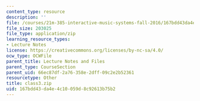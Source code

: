 ```yaml
---
content_type: resource
description: ''
file: /courses/21m-385-interactive-music-systems-fall-2016/167bdd43da4e4c10059d8c92613b75b2_class3.zip
file_size: 203025
file_type: application/zip
learning_resource_types:
- Lecture Notes
license: https://creativecommons.org/licenses/by-nc-sa/4.0/
ocw_type: OCWFile
parent_title: Lecture Notes and Files
parent_type: CourseSection
parent_uid: 66ec87df-2a76-358e-2dff-09c2e2b52361
resourcetype: Other
title: class3.zip
uid: 167bdd43-da4e-4c10-059d-8c92613b75b2
---
```


